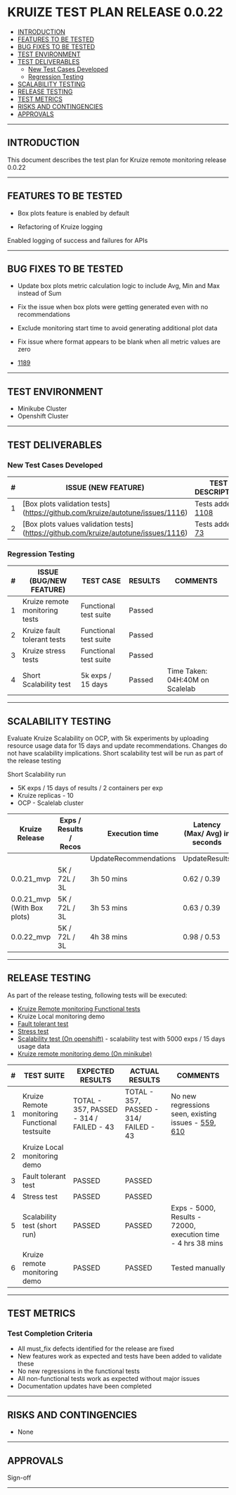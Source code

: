 # KRUIZE TEST PLAN RELEASE 0.0.22

- [INTRODUCTION](#introduction)
- [FEATURES TO BE TESTED](#features-to-be-tested)
- [BUG FIXES TO BE TESTED](#bug-fixes-to-be-tested)
- [TEST ENVIRONMENT](#test-environment)
- [TEST DELIVERABLES](#test-deliverables)
   - [New Test Cases Developed](#new-test-cases-developed)
   - [Regression Testing](#regresion-testing)
- [SCALABILITY TESTING](#scalability-testing)
- [RELEASE TESTING](#release-testing)
- [TEST METRICS](#test-metrics)
- [RISKS AND CONTINGENCIES](#risks-and-contingencies)
- [APPROVALS](#approvals)

-----

## INTRODUCTION

This document describes the test plan for Kruize remote monitoring release 0.0.22

----

## FEATURES TO BE TESTED

* Box plots feature is enabled by default

* Refactoring of Kruize logging

Enabled logging of success and failures for APIs

------

## BUG FIXES TO BE TESTED

* Update box plots metric calculation logic to include Avg, Min and Max instead of Sum
* Fix the issue when box plots were getting generated even with no recommendations
* Exclude monitoring start time to avoid generating additional plot data
* Fix issue where format appears to be blank when all metric values are zero

* [1189](https://github.com/kruize/autotune/pull/1189)

---

## TEST ENVIRONMENT

* Minikube Cluster
* Openshift Cluster 

---

## TEST DELIVERABLES

### New Test Cases Developed

| #   | ISSUE (NEW FEATURE)                                                                                                                  | TEST DESCRIPTION | TEST DELIVERABLES | RESULTS | COMMENTS |
| --- |--------------------------------------------------------------------------------------------------------------------------------------| ---------------- | ----------------- |  -----  | --- |
| 1   | [Box plots validation tests] (https://github.com/kruize/autotune/issues/1116)                                                                   | Tests added - [1108](https://github.com/kruize/autotune/pull/1108) |  | |
| 2   | [Box plots values validation tests] (https://github.com/kruize/autotune/issues/1116)                                                                   | Tests added - [73](https://github.com/kruize/kruize-demos/pull/73) |  | |

### Regression Testing

| #   | ISSUE (BUG/NEW FEATURE)        |  TEST CASE | RESULTS | COMMENTS |
| --- |--------------------------------| ---------------- |---------| --- |
| 1   | Kruize remote monitoring tests | Functional test suite | Passed  | |
| 2   | Kruize fault tolerant tests | Functional test suite | Passed  | |
| 3   | Kruize stress tests | Functional test suite | Passed  | |
| 4   | Short Scalability test         | 5k exps / 15 days | Passed  | Time Taken: 04H:40M on Scalelab

---

## SCALABILITY TESTING

Evaluate Kruize Scalability on OCP, with 5k experiments by uploading resource usage data for 15 days and update recommendations.
Changes do not have scalability implications. Short scalability test will be run as part of the release testing

Short Scalability run
- 5K exps / 15 days of results / 2 containers per exp
- Kruize replicas - 10
- OCP - Scalelab cluster

Kruize Release | Exps / Results / Recos | Execution time        | Latency (Max/ Avg) in seconds |                      |              | Postgres DB size(MB) | Kruize Max CPU | Kruize Max Memory (GB)
-- |------------------------|-----------------------|-------------------------------|----------------------|--------------|----------------------|----------------| --
  |   |                        | UpdateRecommendations | UpdateResults                 | LoadResultsByExpName |              |                      |  
0.0.21_mvp | 5K / 72L / 3L          | 3h 50 mins            | 0.62 / 0.39                   | 0.25 / 0.17          | 0.34 / 0.25  | 21417.14             | 6.04           | 35.37
0.0.21_mvp (With Box plots) | 5K / 72L / 3L          | 3h 53 mins            | 0.63 / 0.39                   | 0.25 / 0.17          | 0.35 / 0. 25 | 21868.5              | 4.4            | 40.71
0.0.22_mvp | 5K / 72L / 3L                       | 4h 38 mins            | 0.98 / 0.53                   | 0.09 / 0.08          | 0.62 / 0.43  | 21753                | 6.83           | 16.77

----
## RELEASE TESTING

As part of the release testing, following tests will be executed:
- [Kruize Remote monitoring Functional tests](/tests/scripts/remote_monitoring_tests/Remote_monitoring_tests.md)
- Kruize Local monitoring demo
- [Fault tolerant test](/tests/scripts/remote_monitoring_tests/fault_tolerant_tests.md)
- [Stress test](/tests/scripts/remote_monitoring_tests/README.md)
- [Scalability test (On openshift)](/tests/scripts/remote_monitoring_tests/scalability_test.md) - scalability test with 5000 exps / 15 days usage data
- [Kruize remote monitoring demo (On minikube)](https://github.com/kruize/kruize-demos/blob/main/monitoring/remote_monitoring_demo/README.md)


| #   | TEST SUITE | EXPECTED RESULTS                        | ACTUAL RESULTS                         | COMMENTS                                                                                                                                              |
| --- | ---------- |-----------------------------------------|----------------------------------------|-------------------------------------------------------------------------------------------------------------------------------------------------------| 
| 1   |  Kruize Remote monitoring Functional testsuite | TOTAL - 357, PASSED - 314 / FAILED - 43 | TOTAL - 357, PASSED - 314/ FAILED - 43 | No new regressions seen, existing issues - [559](https://github.com/kruize/autotune/issues/559), [610](https://github.com/kruize/autotune/issues/610) |
| 2   |  Kruize Local monitoring demo |                                         |                                        |                                                                                                                                                       |
| 3   |  Fault tolerant test | PASSED                                  | PASSED                                 |                                                                                                                                                       |
| 4   |  Stress test | PASSED                                  | PASSED                                 |                                                                                                                                                       |
| 5   |  Scalability test (short run)| PASSED                                  | PASSED                                 | Exps - 5000, Results - 72000, execution time - 4 hrs 38 mins                                                                                          |
| 6   |  Kruize remote monitoring demo | PASSED                                  | PASSED                                 | Tested manually                                                                                                                                       |

---

## TEST METRICS

### Test Completion Criteria

* All must_fix defects identified for the release are fixed
* New features work as expected and tests have been added to validate these
* No new regressions in the functional tests
* All non-functional tests work as expected without major issues
* Documentation updates have been completed

----

## RISKS AND CONTINGENCIES

* None

----
## APPROVALS

Sign-off

----

